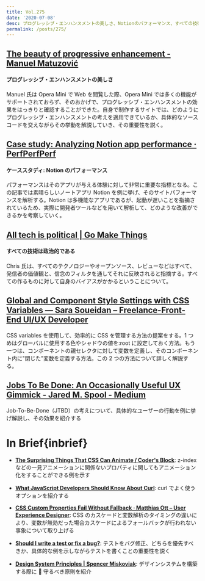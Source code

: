 ```yaml
---
title: Vol.275
date: '2020-07-08'
desc: プログレッシブ・エンハンスメントの美しさ、Notionのパフォーマンス、すべての技術は政治的である、ほか計10リンク
permalink: /posts/275/
---
```


## [The beauty of progressive enhancement - Manuel Matuzović](https://www.matuzo.at/blog/beauty-of-progressive-enhancement/)

#### プログレッシブ・エンハンスメントの美しさ

Manuel 氏は Opera Mini で Web を閲覧した際、Opera Mini では多くの機能がサポートされておらず、そのおかげで、プログレッシブ・エンハンスメントの効果をはっきりと確認することができた。自身で制作するサイトでは、どのようにプログレッシブ・エンハンスメントの考えを適用できているか、具体的なソースコードを交えながらその挙動を解説していき、その重要性を説く。

## [Case study: Analyzing Notion app performance · PerfPerfPerf](https://3perf.com/blog/notion/)

#### ケーススタディ: Notion のパフォーマンス

パフォーマンスはそのアプリが与える体験に対して非常に重要な指標となる。この記事では素晴らしいノートアプリ Notion を例に挙げ、そのサイトパフォーマンスを解析する。Notion は多機能なアプリであるが、起動が遅いことを指摘されているため、実際に開発者ツールなどを用いて解析して、どのような改善ができるかを考察していく。

## [All tech is political | Go Make Things](https://gomakethings.com/all-tech-is-political/)

#### すべての技術は政治的である

Chris 氏は、すべてのテクノロジーやオープンソース、レビューなどはすべて、発信者の価値観と、信念のフィルタを通してそれに反映されると指摘する。すべての作るものに対して自身のバイアスがかかるということについて。

## [Global and Component Style Settings with CSS Variables — Sara Soueidan – Freelance-Front-End UI/UX Developer](https://www.sarasoueidan.com/blog/style-settings-with-css-variables/)

CSS variables を使用して、効率的に CSS を管理する方法の提案をする。1 つめはグローバルに使用する色やシャドウの値を:root に設定しておく方法。もう一つは、コンポーネントの親セレクタに対して変数を定義し、そのコンポーネント内に"閉じた"変数を定義する方法。この 2 つの方法について詳しく解説する。

## [Jobs To Be Done: An Occasionally Useful UX Gimmick - Jared M. Spool - Medium](https://medium.com/@jmspool/jobs-to-be-done-an-occasionally-useful-ux-gimmick-21db21de2d19)

Job-To-Be-Done（JTBD）の考えについて、具体的なユーザーの行動を例に挙げ解説し、その効果を紹介する

# In Brief{inbrief}

- **[The Surprising Things That CSS Can Animate / Coder's Block](https://codersblock.com/blog/the-surprising-things-that-css-can-animate/)**: z-index などの一見アニメーションに関係ないプロパティに関してもアニメーション化をすることができる例を示す

- **[What JavaScript Developers Should Know About Curl](http://thecodebarbarian.com/what-javascript-developers-should-know-about-curl.html)**: curl でよく使うオプションを紹介する

- **[CSS Custom Properties Fail Without Fallback · Matthias Ott – User Experience Designer](https://matthiasott.com/notes/css-custom-properties-fail-without-fallback)**: CSS のカスケードと変数解析のタイミングの違いにより、変数が無効だった場合カスケードによるフォールバックが行われない事象について取り上げる

- **[Should I write a test or fix a bug?](https://kentcdodds.com/blog/should-i-write-a-test-or-fix-a-bug)**: テストをバグ修正、どちらを優先すべきか、具体的な例を示しながらテストを書くことの重要性を説く

- **[Design System Principles | Spencer Miskoviak](https://skovy.dev/design-system-principles/)**: デザインシステムを構築する際に  守るべき原則を紹介
